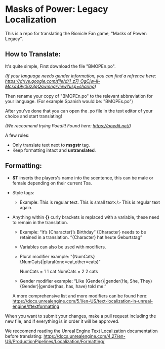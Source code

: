 # Masks of Power: Legacy Localization
This is a repo for translating the Bionicle Fan game, "Masks of Power: Legacy".

## How to Translate:
It's quite simple, First download the file "BMOPEn.po".

_(If your language needs gender information, you can find a refrence here: https://drive.google.com/file/d/1_z7j_OgCjw-ll-Mcsa49y06z3gQswmng/view?usp=sharing)_

Then rename your copy of "BMOPEn.po" to the relevant abbreviation for your language. (For example Spanish would be: "BMOPEs.po")

After you've done that you can open the .po file in the text editor of your choice and start translating! 

_(We reccomend trying Poedit! Found here: https://poedit.net/)_

A few rules: 
  - Only translate text next to **msgstr** tag.
  - Keep formatting intact and **untranslated**.

## Formatting:
  - **$T** inserts the players's name into the scentence, this can be male or female depending on their current Toa.

  - Style tags:
    - Example:
      This is regular text. <text s=”Tiny”>This is small text</> This is regular text again.

  - Anything within **{}** curly brackets is replaced with a variable, these need to remain in the translation.
    - Example: 
      “It’s {Character}’s Birthday” 
      {Character} needs to be retained in a translation. 
      “{Character} hat heute Geburtstag”
  
    - Variables can also be used with modifiers. 

    -  Plural modifier example:
	      "{NumCats} {NumCats}|plural(one=cat,other=cats)"

	      NumCats = 1
	      	1 cat
    	  NumCats = 2
    	  	2 cats
    -  Gender modifier example:
	      “Like {Gender}|gender(He, She, They) {Gender}|gender(has, has, have) told me.”

    A more comprehensive list and more modifiers can be found here: https://docs.unrealengine.com/5.1/en-US/text-localization-in-unreal-engine/#textformatting


When you want to submit your changes, make a pull request including the new file, and if everything is in order it will be approved.

We reccomend reading the Unreal Engine Text Localization documentation before translating: https://docs.unrealengine.com/4.27/en-US/ProductionPipelines/Localization/Formatting/
